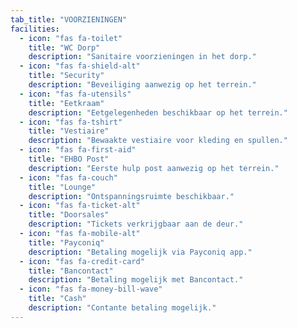 ```yaml
---
tab_title: "VOORZIENINGEN"
facilities:
  - icon: "fas fa-toilet"
    title: "WC Dorp"
    description: "Sanitaire voorzieningen in het dorp."
  - icon: "fas fa-shield-alt"
    title: "Security"
    description: "Beveiliging aanwezig op het terrein."
  - icon: "fas fa-utensils"
    title: "Eetkraam"
    description: "Eetgelegenheden beschikbaar op het terrein."
  - icon: "fas fa-tshirt"
    title: "Vestiaire"
    description: "Bewaakte vestiaire voor kleding en spullen."
  - icon: "fas fa-first-aid"
    title: "EHBO Post"
    description: "Eerste hulp post aanwezig op het terrein."
  - icon: "fas fa-couch"
    title: "Lounge"
    description: "Ontspanningsruimte beschikbaar."
  - icon: "fas fa-ticket-alt"
    title: "Doorsales"
    description: "Tickets verkrijgbaar aan de deur."
  - icon: "fas fa-mobile-alt"
    title: "Payconiq"
    description: "Betaling mogelijk via Payconiq app."
  - icon: "fas fa-credit-card"
    title: "Bancontact"
    description: "Betaling mogelijk met Bancontact."
  - icon: "fas fa-money-bill-wave"
    title: "Cash"
    description: "Contante betaling mogelijk."
---
```



